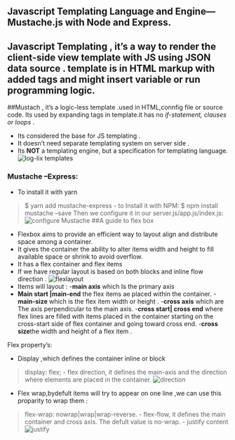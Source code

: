 ## Javascript Templating Language and Engine— Mustache.js with Node and Express.
## Javascript Templating , it’s a way to render the client-side view template with JS using JSON data source . template is in HTML markup with added tags and might insert variable or run programming logic.
##Mustach , it’s a logic-less template .used in HTML,connfig file or source code. Its used by expanding tags in template.it has no *if-statement, clauses or loops*  .
-	Its considered the base for JS templating .
-	It doesn’t need separate templating system on server side .
-	Its **NOT** a templating engine, but a specification for templating language.
![log-lix templates]( https://miro.medium.com/max/700/1*P9q0tkeaRY2l1JOXaVKAig.png)
### Mustache –Express:
-	To install it with yarn
>$ yarn add mustache-express
       - to Install it with NPM:
>$ npm install mustache –save 
Then we configure it in our  server.js/app.js/index.js:
![configure Mustache]( https://miro.medium.com/max/700/1*ES10lxr7tdRFVEKcRAgLEw.png)
##A guide to flex box
-	Flexbox aims to provide an efficient way to layout align and distribute space among a container.
-	It gives the container the ability to alter items width and height to fill available space or shrink to avoid overflow.
-	It has a flex container and flex items 
-	If we have regular layout is based on both blocks and inline flow direction .
![flexlayout]( https://css-tricks.com/wp-content/uploads/2018/11/00-basic-terminology.svg)
-	Items will layout :
-**main axis** which Is the primary axis 
- **Main start |main-end** the flex items ae placed within the container.
-**main-size** which is the flex item width or height .
-**cross axis** which are The axis perpendicular to the main axis.
-**cross start| cross end** where flex lines are filled with items placed in the container starting on the cross-start side of flex container and going toward cross end.
-**cross size**the width and height  of a flex item .

Flex property’s:
-	Display ,which defines the container inline or block 
>display: flex;
     - flex direction, it defines the main-axis and the direction where elements are placed in the container.
![direction]( https://css-tricks.com/wp-content/uploads/2018/10/flex-direction.svg)
-	Flex wrap,bydefult items will try to appear on one line ,we can use this proparity to wrap them :
>flex-wrap: nowrap|wrap|wrap-reverse.
     - flex-flow, it defines the main  container and cross  axis. The defult value is no-wrap.
     - justify content 
    ![justify]( https://css-tricks.com/wp-content/uploads/2018/10/justify-content.svg)

